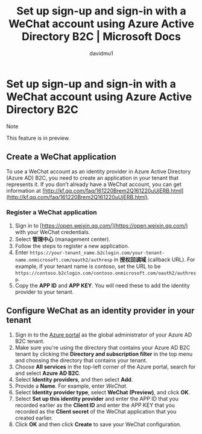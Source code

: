 ﻿---
title: Set up sign-up and sign-in with a WeChat account using Azure Active Directory B2C | Microsoft Docs
description: Provide sign-up and sign-in to customers with WeChat accounts in your applications using Azure Active Directory B2C.
services: active-directory-b2c
author: davidmu1
manager: mtillman

ms.service: active-directory
ms.workload: identity
ms.topic: conceptual
ms.date: 09/11/2018
ms.author: davidmu
ms.component: B2C
---

# Set up sign-up and sign-in with a WeChat account using Azure Active Directory B2C

> [!NOTE]
> This feature is in preview.
> 

## Create a WeChat application

To use a WeChat account as an identity provider in Azure Active Directory (Azure AD) B2C, you need to create an application in your tenant that represents it. If you don’t already have a WeChat account, you can get information at [http://kf.qq.com/faq/161220Brem2Q161220uUjERB.html](http://kf.qq.com/faq/161220Brem2Q161220uUjERB.html).

### Register a WeChat application

1. Sign in to [https://open.weixin.qq.com/](https://open.weixin.qq.com/) with your WeChat credentials.
2. Select **管理中心** (management center).
3. Follow the steps to register a new application.
4. Enter `https://your-tenant_name.b2clogin.com/your-tenant-name.onmicrosoft.com/oauth2/authresp` in **授权回调域** (callback URL). For example, if your tenant name is contoso, set the URL to be `https://contoso.b2clogin.com/contoso.onmicrosoft.com/oauth2/authresp`.
5. Copy the **APP ID** and **APP KEY**. You will need these to add the identity provider to your tenant.

## Configure WeChat as an identity provider in your tenant

1. Sign in to the [Azure portal](https://portal.azure.com/) as the global administrator of your Azure AD B2C tenant.
2. Make sure you're using the directory that contains your Azure AD B2C tenant by clicking the **Directory and subscription filter** in the top menu and choosing the directory that contains your tenant.
3. Choose **All services** in the top-left corner of the Azure portal, search for and select **Azure AD B2C**.
4. Select **Identity providers**, and then select **Add**.
5. Provide a **Name**. For example, enter *WeChat*.
6. Select **Identity provider type**, select **WeChat (Preview)**, and click **OK**.
7. Select **Set up this identity provider** and enter the APP ID that you recorded earlier as the **Client ID** and enter the APP KEY that you recorded as the **Client secret** of the WeChat application that you created earlier.
8. Click **OK** and then click **Create** to save your WeChat configuration.


